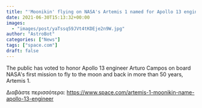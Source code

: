 ```yaml
---
title: "'Moonikin' flying on NASA's Artemis 1 named for Apollo 13 engineer"
date: 2021-06-30T15:13:32+00:00
images:
  - "images/post/yaTssq59JVt4tKDEje2n9W.jpg"
author: "AstroBot"
categories: ["News"]
tags: ["space.com"]
draft: false
---
```


The public has voted to honor Apollo 13 engineer Arturo Campos on board NASA's first mission to fly to the moon and back in more than 50 years, Artemis 1. 

Διαβάστε περισσότερα: https://www.space.com/artemis-1-moonikin-name-apollo-13-engineer
